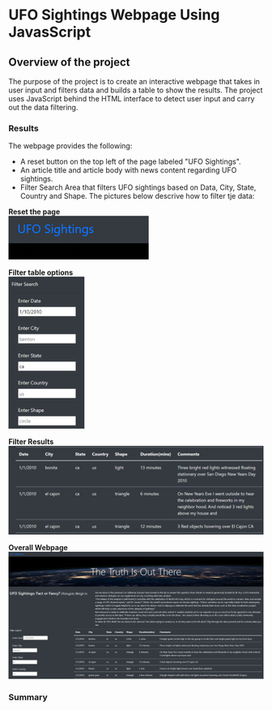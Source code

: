 # UFO Sightings Webpage Using JavasScript 

## Overview of the project
The purpose of the project is to create an interactive webpage that takes in user input and filters data and builds a table to show the results. The project uses JavaScript behind the HTML interface to detect user input and carry out the data filtering. 

### Results
The webpage provides the following:
 - A reset button on the top left of the page labeled "UFO Sightings". 
 - An article title and article body with news content regarding UFO sightings.
 - Filter Search Area that filters UFO sightings based on Data, City, State, Country and Shape. 
 The pictures below descrive how to filter tje data:


**Reset the page** <br>
![reset_button](static/images/reset_btn.png)

**Filter table options** <br>
<img width="150" height="300" src = "static/images/filter_table.png"></img>

**Filter Results** <br>
![filter_results](static/images/filter_results.png)

**Overall Webpage** <br>
![overall_webpage](static/images/overall_website.png)


### Summary